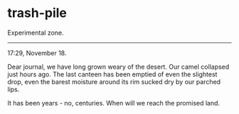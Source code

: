 # trash-pile
Experimental zone.
_______

17:29, November 18.

Dear journal, we have long grown weary of the desert. Our camel collapsed just hours ago. The last canteen has been emptied of even the slightest drop, even the barest moisture around its rim sucked dry by our parched lips.

It has been years - no, centuries. When will we reach the promised land.